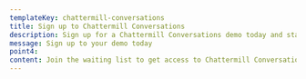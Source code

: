 ```yaml
---
templateKey: chattermill-conversations
title: Sign up to Chattermill Conversations
description: Sign up for a Chattermill Conversations demo today and start unlocking this layer of value.
message: Sign up to your demo today
point4:
content: Join the waiting list to get access to Chattermill Conversations.
---
```

